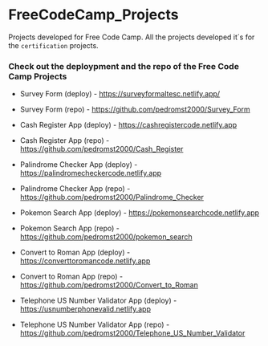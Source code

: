 # FreeCodeCamp_Projects
Projects developed for Free Code Camp.
All the projects developed it´s for the `certification` projects.

### Check out the deploypment and the repo of the Free Code Camp Projects

* Survey Form (deploy) - https://surveyformaltesc.netlify.app/
* Survey Form (repo) - https://github.com/pedromst2000/Survey_Form

* Cash Register App (deploy) - https://cashregistercode.netlify.app
* Cash Register App (repo) - https://github.com/pedromst2000/Cash_Register

* Palindrome Checker App (deploy) - https://palindromecheckercode.netlify.app
* Palindrome Checker App (repo) - https://github.com/pedromst2000/Palindrome_Checker

* Pokemon Search App (deploy) - https://pokemonsearchcode.netlify.app
* Pokemon Search App (repo) - https://github.com/pedromst2000/pokemon_search

* Convert to Roman App (deploy) - https://converttoromancode.netlify.app
* Convert to Roman App (repo) - https://github.com/pedromst2000/Convert_to_Roman

* Telephone US Number Validator App (deploy) - https://usnumberphonevalid.netlify.app
* Telephone US Number Validator App (repo) -  https://github.com/pedromst2000/Telephone_US_Number_Validator
